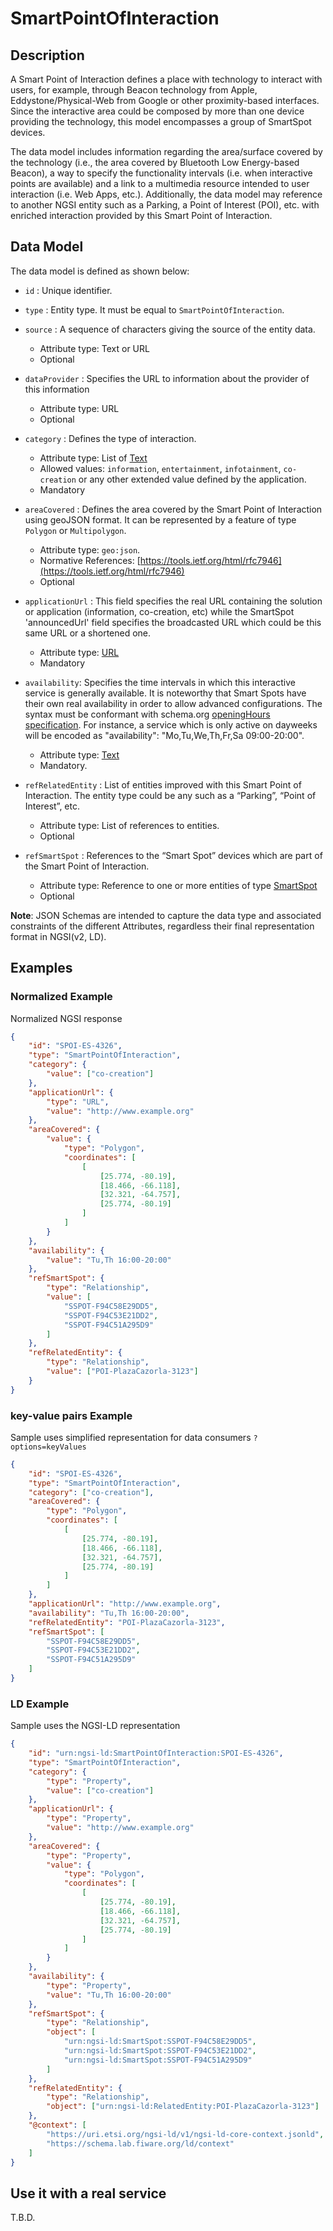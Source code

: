 # SmartPointOfInteraction

## Description

A Smart Point of Interaction defines a place with technology to interact with
users, for example, through Beacon technology from Apple, Eddystone/Physical-Web
from Google or other proximity-based interfaces. Since the interactive area
could be composed by more than one device providing the technology, this model
encompasses a group of SmartSpot devices.

The data model includes information regarding the area/surface covered by the
technology (i.e., the area covered by Bluetooth Low Energy-based Beacon), a way
to specify the functionality intervals (i.e. when interactive points are
available) and a link to a multimedia resource intended to user interaction
(i.e. Web Apps, etc.). Additionally, the data model may reference to another
NGSI entity such as a Parking, a Point of Interest (POI), etc. with enriched
interaction provided by this Smart Point of Interaction.

## Data Model

The data model is defined as shown below:

-   `id` : Unique identifier.

-   `type` : Entity type. It must be equal to `SmartPointOfInteraction`.

-   `source` : A sequence of characters giving the source of the entity data.

    -   Attribute type: Text or URL
    -   Optional

-   `dataProvider` : Specifies the URL to information about the provider of this
    information

    -   Attribute type: URL
    -   Optional

-   `category` : Defines the type of interaction.

    -   Attribute type: List of [Text](http://schema.org/Text)
    -   Allowed values: `information`, `entertainment`, `infotainment`,
        `co-creation` or any other extended value defined by the application.
    -   Mandatory

-   `areaCovered` : Defines the area covered by the Smart Point of Interaction
    using geoJSON format. It can be represented by a feature of type `Polygon`
    or `Multipolygon`.

    -   Attribute type: `geo:json`.
    -   Normative References:
        [https://tools.ietf.org/html/rfc7946](https://tools.ietf.org/html/rfc7946)
    -   Optional

-   `applicationUrl` : This field specifies the real URL containing the solution
    or application (information, co-creation, etc) while the SmartSpot
    'announcedUrl' field specifies the broadcasted URL which could be this same
    URL or a shortened one.

    -   Attribute type: [URL](https://schema.org/URL)
    -   Mandatory

-   `availability`: Specifies the time intervals in which this interactive
    service is generally available. It is noteworthy that Smart Spots have their
    own real availability in order to allow advanced configurations. The syntax
    must be conformant with schema.org
    [openingHours specification](https://schema.org/openingHours). For instance,
    a service which is only active on dayweeks will be encoded as
    "availability": "Mo,Tu,We,Th,Fr,Sa 09:00-20:00".

    -   Attribute type: [Text](https://schema.org/Text)
    -   Mandatory.

-   `refRelatedEntity` : List of entities improved with this Smart Point of
    Interaction. The entity type could be any such as a “Parking”, “Point of
    Interest”, etc.

    -   Attribute type: List of references to entities.
    -   Optional

-   `refSmartSpot` : References to the “Smart Spot” devices which are part of
    the Smart Point of Interaction.
    -   Attribute type: Reference to one or more entities of type
        [SmartSpot](../../SmartSpot/doc/spec.md)
    -   Optional

**Note**: JSON Schemas are intended to capture the data type and associated
constraints of the different Attributes, regardless their final representation
format in NGSI(v2, LD).

## Examples

### Normalized Example

Normalized NGSI response

```json
{
    "id": "SPOI-ES-4326",
    "type": "SmartPointOfInteraction",
    "category": {
        "value": ["co-creation"]
    },
    "applicationUrl": {
        "type": "URL",
        "value": "http://www.example.org"
    },
    "areaCovered": {
        "value": {
            "type": "Polygon",
            "coordinates": [
                [
                    [25.774, -80.19],
                    [18.466, -66.118],
                    [32.321, -64.757],
                    [25.774, -80.19]
                ]
            ]
        }
    },
    "availability": {
        "value": "Tu,Th 16:00-20:00"
    },
    "refSmartSpot": {
        "type": "Relationship",
        "value": [
            "SSPOT-F94C58E29DD5",
            "SSPOT-F94C53E21DD2",
            "SSPOT-F94C51A295D9"
        ]
    },
    "refRelatedEntity": {
        "type": "Relationship",
        "value": ["POI-PlazaCazorla-3123"]
    }
}
```

### key-value pairs Example

Sample uses simplified representation for data consumers `?options=keyValues`

```json
{
    "id": "SPOI-ES-4326",
    "type": "SmartPointOfInteraction",
    "category": ["co-creation"],
    "areaCovered": {
        "type": "Polygon",
        "coordinates": [
            [
                [25.774, -80.19],
                [18.466, -66.118],
                [32.321, -64.757],
                [25.774, -80.19]
            ]
        ]
    },
    "applicationUrl": "http://www.example.org",
    "availability": "Tu,Th 16:00-20:00",
    "refRelatedEntity": "POI-PlazaCazorla-3123",
    "refSmartSpot": [
        "SSPOT-F94C58E29DD5",
        "SSPOT-F94C53E21DD2",
        "SSPOT-F94C51A295D9"
    ]
}
```

### LD Example

Sample uses the NGSI-LD representation

```json
{
    "id": "urn:ngsi-ld:SmartPointOfInteraction:SPOI-ES-4326",
    "type": "SmartPointOfInteraction",
    "category": {
        "type": "Property",
        "value": ["co-creation"]
    },
    "applicationUrl": {
        "type": "Property",
        "value": "http://www.example.org"
    },
    "areaCovered": {
        "type": "Property",
        "value": {
            "type": "Polygon",
            "coordinates": [
                [
                    [25.774, -80.19],
                    [18.466, -66.118],
                    [32.321, -64.757],
                    [25.774, -80.19]
                ]
            ]
        }
    },
    "availability": {
        "type": "Property",
        "value": "Tu,Th 16:00-20:00"
    },
    "refSmartSpot": {
        "type": "Relationship",
        "object": [
            "urn:ngsi-ld:SmartSpot:SSPOT-F94C58E29DD5",
            "urn:ngsi-ld:SmartSpot:SSPOT-F94C53E21DD2",
            "urn:ngsi-ld:SmartSpot:SSPOT-F94C51A295D9"
        ]
    },
    "refRelatedEntity": {
        "type": "Relationship",
        "object": ["urn:ngsi-ld:RelatedEntity:POI-PlazaCazorla-3123"]
    },
    "@context": [
        "https://uri.etsi.org/ngsi-ld/v1/ngsi-ld-core-context.jsonld",
        "https://schema.lab.fiware.org/ld/context"
    ]
}
```

## Use it with a real service

T.B.D.
